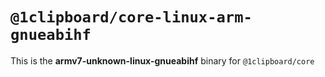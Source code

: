# `@1clipboard/core-linux-arm-gnueabihf`

This is the **armv7-unknown-linux-gnueabihf** binary for `@1clipboard/core`
